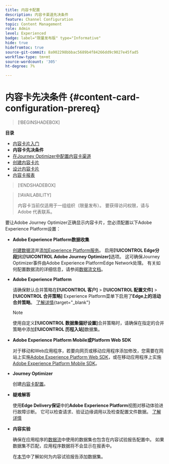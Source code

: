 ```yaml
---
title: 内容卡配置
description: 内容卡渠道先决条件
feature: Channel Configuration
topic: Content Management
role: Admin
level: Experienced
badge: label="限量发布版" type="Informative"
hide: true
hidefromtoc: true
source-git-commit: 8a902298bbbac5689b4f84266dd9c9027e45fad5
workflow-type: tm+mt
source-wordcount: '305'
ht-degree: 7%

---
```


# 内容卡先决条件 {#content-card-configuration-prereq}

>[!BEGINSHADEBOX]

**目录**

* [内容卡片入门](get-started-content-card.md)
* **内容卡先决条件**
* [在Journey Optimizer中配置内容卡渠道](content-card-configuration.md)
* [创建内容卡片](create-content-card.md)
* [设计内容卡片](design-content-card.md)
* [内容卡报表](content-card-report.md)

>[!ENDSHADEBOX]

>[!AVAILABILITY]
>
>内容卡当前仅适用于一组组织（限量发布）。 要获得访问权限，请与 Adobe 代表联系。

要让Adobe Journey Optimizer正确显示内容卡片，您必须配置以下Adobe Experience Platform设置：

* **Adobe Experience Platform数据收集**

  [创建数据流](https://experienceleague.adobe.com/en/docs/experience-platform/datastreams/configure)并[添加Experience Platform服务](https://experienceleague.adobe.com/en/docs/experience-platform/datastreams/configure#aep)。 启用&#x200B;**[!UICONTROL Edge分段]**&#x200B;和&#x200B;**[!UICONTROL Adobe Journey Optimizer]**&#x200B;选项。 这可确保Journey Optimizer事件由Adobe Experience PlatformEdge Network处理。 有关如何配置数据流的详细信息，请参阅[数据流文档](https://experienceleague.adobe.com/en/docs/experience-platform/datastreams/configure)。

* **Adobe Experience Platform**

  请确保默认合并策略在&#x200B;**[!UICONTROL 客户]** > **[!UICONTROL 配置文件]** > **[!UICONTROL 合并策略]** Experience Platform菜单下启用了&#x200B;**Edge上的活动合并策略**。 [了解详情](https://experienceleague.adobe.com/docs/experience-platform/profile/merge-policies/ui-guide.html#configure){target="_blank"}

  >[!NOTE]
  >
  >使用自定义&#x200B;**[!UICONTROL 数据集偏好设置]**&#x200B;合并策略时，请确保在指定的合并策略中添加&#x200B;**[!UICONTROL 历程入站]**&#x200B;数据集。

* **Adobe Experience Platform Mobile或Platform Web SDK**

  对于移动和Web应用程序，若要向网页或移动应用程序添加修改，您需要在网站上实施[Adobe Experience Platform Web SDK](https://experienceleague.adobe.com/zh-hans/docs/platform-learn/implement-web-sdk/overview)，或在移动应用程序上实施[Adobe Experience Platform Mobile SDK](https://developer.adobe.com/client-sdks/home/)。

* **Journey Optimizer**

  创建[内容卡配置](#content-card-configuration)。

* **疑难解答**

  使用&#x200B;**Edge Delivery保证**&#x200B;中的&#x200B;**Adobe Experience Platform**&#x200B;视图对移动体验进行故障诊断。 它可以检查请求、验证边缘调用以及检查配置文件数据。 [了解详情](https://experienceleague.adobe.com/zh-hans/docs/experience-platform/assurance/view/edge-delivery)

* **内容实验**

  确保在应用程序的[数据流](https://experienceleague.adobe.com/en/docs/experience-platform/datastreams/overview#_blank)中使用的数据集也包含在内容试验报告配置中。 如果数据集不匹配，应用程序数据将不会显示在报表中。

  在[本节](../content-management/reporting-configuration.md)中了解如何为内容试验报告添加数据集。
